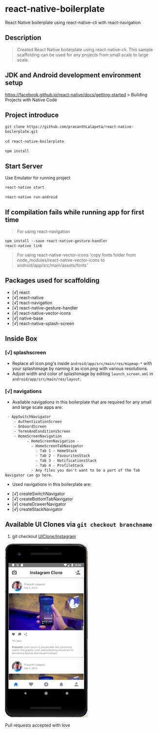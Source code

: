 # react-native-boilerplate

React Native boilerplate using react-native-cli with react-navigation

## Description

> Created React Native boilerplate using react-native-cli. This sample scaffolding can be used for any projects from small scale to large scale.

## JDK and Android development environment setup

https://facebook.github.io/react-native/docs/getting-started > Building Projects with Native Code

## Project introduce

```
git clone https://github.com/prasanthLalapeta/react-native-boilerplate.git  

cd react-native-boilerplate

npm install
```

## Start Server

Use Emulator for running project

```
react-native start

react-native run-android
```

## If compilation fails while running app for first time

> For using react-navigation

```
npm install --save react-native-gesture-handler
react-native link
```

> For using react-native-vector-icons 'copy fonts folder from node_modules/react-native-vector-icons to android/app/src/main/assets/fonts'

## Packages used for scaffolding
- [√] react
- [√] react-native
- [√] react-navigation
- [√] react-native-gesture-handler
- [√] react-native-vector-icons
- [√] native-base
- [√] react-native-splash-screen

## Inside Box

### [√] splashscreen

* Replace all icon.png's inside `android/app/src/main/res/mipmap-*` with your splashimage by naming it as icon.png with various resolutions.
* Adjust width and color of splashimage by editing `launch_screen.xml` in `android/app/src/main/res/layout`.

### [√] navigations

* Available navigations in this boilerplate that are required for any small and large scale apps are:

```
 - AppSwitchNavigator
    - AuthenticationScreen
    - OnboardScreen
    - TermsAndConditionsScreen
    - HomeScreenNavigation
          - HomeScreenNavigation -
            - HomeScreenTabNavigator
              - Tab 1 - HomeStack
              - Tab 2 - FavouritesStack
              - Tab 3 - NotificationsStack
              - Tab 4 - ProfileStack
            - Any files you don't want to be a part of the Tab Navigator can go here.
  ```

  * Used navigations in this boilerplate are:

  - [√] createSwitchNavigator
  - [√] createBottomTabNavigator
  - [√] createDrawerNavigator
  - [√] createStackNavigator

## Available UI Clones via `git checkout branchname`

1. git checkout [UIClone/Instagram](https://github.com/prasanthLalapeta/react-native-boilerplate/tree/UIClone/Instagram)

![Instagram UI Clone](https://raw.githubusercontent.com/prasanthLalapeta/Assets/master/react-native/Instagram-Clone.png)

Pull requests accepted with love
